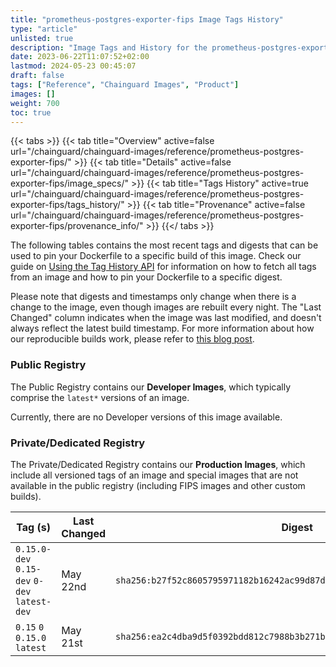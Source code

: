 ```yaml
---
title: "prometheus-postgres-exporter-fips Image Tags History"
type: "article"
unlisted: true
description: "Image Tags and History for the prometheus-postgres-exporter-fips Chainguard Image"
date: 2023-06-22T11:07:52+02:00
lastmod: 2024-05-23 00:45:07
draft: false
tags: ["Reference", "Chainguard Images", "Product"]
images: []
weight: 700
toc: true
---
```


{{< tabs >}}
{{< tab title="Overview" active=false url="/chainguard/chainguard-images/reference/prometheus-postgres-exporter-fips/" >}}
{{< tab title="Details" active=false url="/chainguard/chainguard-images/reference/prometheus-postgres-exporter-fips/image_specs/" >}}
{{< tab title="Tags History" active=true url="/chainguard/chainguard-images/reference/prometheus-postgres-exporter-fips/tags_history/" >}}
{{< tab title="Provenance" active=false url="/chainguard/chainguard-images/reference/prometheus-postgres-exporter-fips/provenance_info/" >}}
{{</ tabs >}}

The following tables contains the most recent tags and digests that can be used to pin your Dockerfile to a specific build of this image. Check our guide on [Using the Tag History API](/chainguard/chainguard-images/using-the-tag-history-api/) for information on how to fetch all tags from an image and how to pin your Dockerfile to a specific digest.

Please note that digests and timestamps only change when there is a change to the image, even though images are rebuilt every night. The "Last Changed" column indicates when the image was last modified, and doesn't always reflect the latest build timestamp. For more information about how our reproducible builds work, please refer to [this blog post](https://www.chainguard.dev/unchained/reproducing-chainguards-reproducible-image-builds).

### Public Registry
The Public Registry contains our **Developer Images**, which typically comprise the `latest*` versions of an image.

Currently, there are no Developer versions of this image available.

### Private/Dedicated Registry
The Private/Dedicated Registry contains our **Production Images**, which include all versioned tags of an image and special images that are not available in the public registry (including FIPS images and other custom builds).

| Tag (s)                                       | Last Changed | Digest                                                                    |
|-----------------------------------------------|--------------|---------------------------------------------------------------------------|
|  `0.15.0-dev` `0.15-dev` `0-dev` `latest-dev` | May 22nd     | `sha256:b27f52c8605795971182b16242ac99d87de5a82f5299533c3dd5abab2f52fff4` |
|  `0.15` `0` `0.15.0` `latest`                 | May 21st     | `sha256:ea2c4dba9d5f0392bdd812c7988b3b271b0a37eb01958f3c8ac8b706255ab2bd` |

